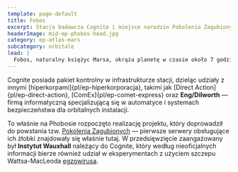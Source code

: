 ```yaml
---
template: page-default
title: Fobos
excerpt: Stacja badawcza Cognite i miejsce narodzin Pokolenia Zagubionych
headerImage: mid-ep-phobos-head.jpg
category: ep-atlas-mars
subcategory: orbitale
lead: |
  Fobos, naturalny księżyc Marsa, okrąża planetę w czasie około 7 godzin. Ze względu na swoją niestabilną orbitę, stanowiłby zagrożenie dla windy orbitalnej, gdyby wcześniej nie podjęto działań stabilizujących jego tor. Obecnie Fobos porusza się po ustabilizowanej orbicie i stanowi ważne centrum działalności korporacyjnej, zwłaszcza dla [Cognite]{pl/ep-cognite}.
---
```

Cognite posiada pakiet kontrolny w infrastrukturze stacji, dzieląc udziały z innymi [hiperkorpami]{pl/ep-hiperkorporacja}, takimi jak [Direct Action]{pl/ep-direct-action}, [ComEx]{pl/ep-comet-express} oraz **Eng/Dilworth** — firmą informatyczną specjalizującą się w automatyce i systemach bezpieczeństwa dla orbitalnych instalacji.

To właśnie na Phobosie rozpoczęto realizację projektu, który doprowadził do powstania tzw. [Pokolenia Zagubionych](#) — pierwsze serwery obsługujące ich żłobki znajdowały się właśnie tutaj. W przedsięwzięcie zaangażowany był **Instytut Wauxhall** należący do Cognite, który według nieoficjalnych informacji bierze również udział w eksperymentach z użyciem szczepu Wattsa-MacLeoda [egzowirusa](#).